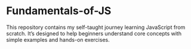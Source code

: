 # Fundamentals-of-JS
This repository contains my self-taught journey learning JavaScript from scratch. It’s designed to help beginners understand core concepts with simple examples and hands-on exercises.

